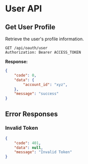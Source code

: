 # User API

## Get User Profile

Retrieve the user's profile information.

```http
GET /api/oauth/user
Authorization: Bearer ACCESS_TOKEN
```

**Response:**
```json
{
    "code": 0,
    "data": {
        "account_id": "xyz",
    },
    "message": "success"
}
```

## Error Responses

### Invalid Token
```json
{
    "code": 401,
    "data": null,
    "message": "Invalid Token"
}
```
